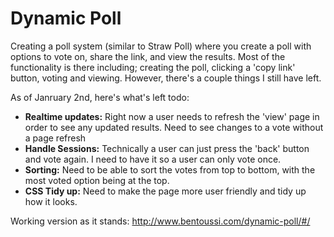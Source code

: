Dynamic Poll
==============

Creating a poll system (similar to Straw Poll) where you create a poll with options to vote on, share the link, and view the results. Most of the functionality is there including; creating the poll, clicking a 'copy link' button, voting and viewing. However, there's a couple things I still have left.

As of Janruary 2nd, here's what's left todo:

- **Realtime updates:** Right now a user needs to refresh the 'view' page in order to see any updated results. Need to see changes to a vote without a page refresh
- **Handle Sessions:** Technically a user can just press the 'back' button and vote again. I need to have it so a user can only vote once.
- **Sorting:** Need to be able to sort the votes from top to bottom, with the most voted option being at the top.
- **CSS Tidy up:** Need to make the page more user friendly and tidy up how it looks. 

Working version as it stands: http://www.bentoussi.com/dynamic-poll/#/